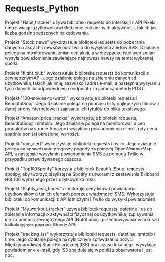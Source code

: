 # Requests_Python

Projekt "Habit_tracker" używa biblioteki requests do interakcji z API Pixela, umożliwiając użytkownikowi śledzenie codziennych aktywności, takich jak liczba godzin spędzonych na kodowaniu.


Projekt "Stock_news" wykorzystuje biblioteki requests do pobierania danych o akcjach i newsów oraz twilio do wysyłania alertów SMS. Działanie polega na monitorowaniu zmian cen akcji, a w przypadku istotnych zmian wysyła powiadomienia zawierające najnowsze newsy na temat wybranej spółki.


Projekt "flight_club" wykorzystuje bibliotekę requests do komunikacji z zewnętrznym API. Jego działanie polega na zbieraniu danych od użytkownika, takich jak imię, nazwisko i adres e-mail, a następnie wysyłaniu tych danych do odpowiedniego endpointu za pomocą metody POST.


Projekt "100-movies-to-watch" wykorzystuje biblioteki requests i BeautifulSoup. Jego działanie polega na pobraniu listy najlepszych filmów z danej strony internetowej i zapisaniu ich tytułów do pliku tekstowego.


Projekt "Amazon_price_tracker" wykorzystuje biblioteki requests, BeautifulSoup i smtplib. Jego działanie polega na monitorowaniu cen produktów na stronie Amazon i wysyłaniu powiadomienia e-mail, gdy cena spadnie poniżej określonej wartości.


Projekt "rain_alert" wykorzystuje biblioteki requests i twilio. Jego działanie polega na sprawdzaniu prognozy pogody za pomocą OpenWeatherMap API, a następnie wysyłaniu powiadomienia SMS za pomocą Twilio w przypadku przewidywanego deszczu.


Projekt "Top100Spotify" korzysta z bibliotek BeautifulSoup, requests i spotipy, aby tworzyć playlistę na Spotify z utworami z zestawienia Billboard Hot 100 wybranego przez użytkownika roku.


Projekt "flights_deal_finder" monitoruje ceny lotów i powiadamia użytkowników o tanich ofertach poprzez wiadomości SMS. Wykorzystuje biblioteki do komunikacji z API lotniczymi i Twilio do wysyłki powiadomień.


Projekt "My_workout_tracker" używa bibliotek requests, datetime i os do zbierania informacji o aktywności fizycznej od użytkownika, zapisywania ich za pomocą zewnętrznego API (Nutritionix) i przechowywania w arkuszu kalkulacyjnym poprzez Sheety API.


Projekt "tracking_iss" wykorzystuje biblioteki requests, datetime, smtplib i time. Jego działanie polega na cyklicznym sprawdzaniu pozycji Międzynarodowej Stacji Kosmicznej (ISS) oraz czasu lokalnego, wysyłając powiadomienie e-mail, gdy ISS znajduje się w pobliżu obserwatora i jest noc.
